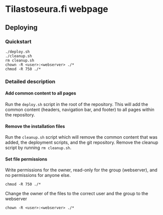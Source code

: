 # Tilastoseura.fi webpage
## Deploying
### Quickstart
```
./deploy.sh
./cleanup.sh
rm cleanup.sh
chown -R <user>:<webserver> ./*
chmod -R 750 ./*
```

### Detailed description
#### Add common content to all pages
Run the `deploy.sh` script in the root of the repository. This will
add the common content (headers, navigation bar, and footer) to all
pages within the repository.

#### Remove the installation files
Run the `cleanup.sh` script which will remove the common content that
was added, the deployment scripts, and the git repository. Remove the
cleanup script by running `rm cleanup.sh`.

#### Set file permissions
Write permissions for the owner, read-only for the group (webserver),
and no permissions for anyone else.

```
chmod -R 750 ./*
```

Change the owner of the files to the correct user and the group to the
webserver
```
chown -R <user>:<webserver> ./*
```

